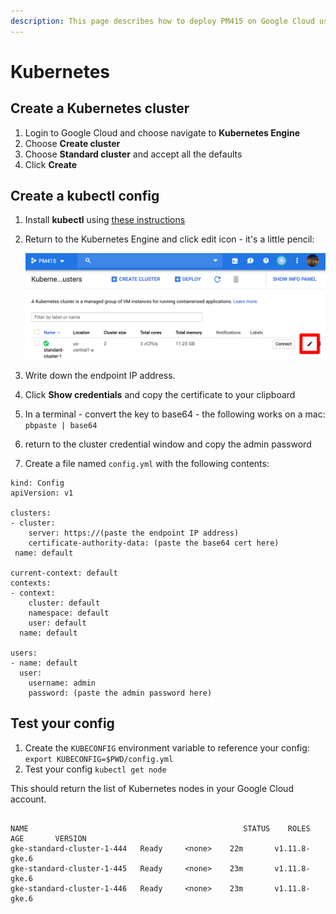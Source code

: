 ```yaml
---
description: This page describes how to deploy PM415 on Google Cloud using Kubernetes
---
```


# Kubernetes

## Create a Kubernetes cluster

1. Login to Google Cloud and choose navigate to **Kubernetes Engine**
2. Choose **Create cluster**
3. Choose **Standard cluster** and accept all the defaults
4. Click **Create**

## Create a kubectl config

1. Install **kubectl** using [these instructions](https://kubernetes.io/docs/tasks/tools/install-kubectl/)
2. Return to the Kubernetes Engine and click edit icon - it's a little pencil:

   ![](../.gitbook/assets/kubernetes-engine-pm415-google-cloud-platform-2019-04-27-18-19-20%20%281%29.png)

3. Write down the endpoint IP address.
4. Click **Show credentials** and copy the certificate to your clipboard
5. In a terminal - convert the key to base64 - the following works on a mac: `pbpaste | base64`
6. return to the cluster credential window and copy the admin password
7. Create a file named `config.yml` with the following contents:

```text
kind: Config
apiVersion: v1

clusters:
- cluster:
    server: https://(paste the endpoint IP address)
    certificate-authority-data: (paste the base64 cert here)
 name: default

current-context: default
contexts:
- context:
    cluster: default
    namespace: default
    user: default
  name: default

users:
- name: default
  user:
    username: admin
    password: (paste the admin password here)
```

## Test your config

1. Create the `KUBECONFIG` environment variable to reference your config: `export KUBECONFIG=$PWD/config.yml`
2. Test your config `kubectl get node`

This should return the list of Kubernetes nodes in your Google Cloud account.

```text

NAME                                                STATUS    ROLES     AGE       VERSION
gke-standard-cluster-1-444   Ready     <none>    22m       v1.11.8-gke.6
gke-standard-cluster-1-445   Ready     <none>    23m       v1.11.8-gke.6
gke-standard-cluster-1-446   Ready     <none>    23m       v1.11.8-gke.6
```

